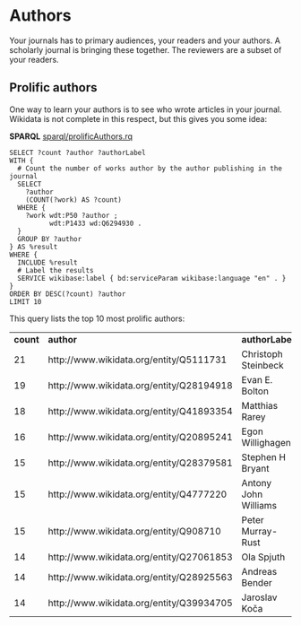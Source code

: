 # Authors

Your journals has to primary audiences, your readers and your authors. A scholarly journal
is bringing these together. The reviewers are a subset of your readers.

## Prolific authors

One way to learn your authors is to see who wrote articles in your journal. Wikidata
is not complete in this respect, but this gives you some idea:

**SPARQL** [sparql/prolificAuthors.rq](sparql/prolificAuthors.code.html)
```sparql
SELECT ?count ?author ?authorLabel
WITH {
  # Count the number of works author by the author publishing in the journal
  SELECT
    ?author
    (COUNT(?work) AS ?count)
  WHERE {
    ?work wdt:P50 ?author ;
          wdt:P1433 wd:Q6294930 .
  }
  GROUP BY ?author
} AS %result
WHERE {
  INCLUDE %result 
  # Label the results
  SERVICE wikibase:label { bd:serviceParam wikibase:language "en" . } 
}
ORDER BY DESC(?count) ?author
LIMIT 10
```

This query lists the top 10 most prolific authors:

<table>
  <tr>
    <td><b>count</b></td>
    <td><b>author</b></td>
    <td><b>authorLabel</b></td>
  </tr>
  <tr>
    <td>21</td>
    <td>http://www.wikidata.org/entity/Q5111731</td>
    <td>Christoph Steinbeck</td>
  </tr>
  <tr>
    <td>19</td>
    <td>http://www.wikidata.org/entity/Q28194918</td>
    <td>Evan E. Bolton</td>
  </tr>
  <tr>
    <td>18</td>
    <td>http://www.wikidata.org/entity/Q41893354</td>
    <td>Matthias Rarey</td>
  </tr>
  <tr>
    <td>16</td>
    <td>http://www.wikidata.org/entity/Q20895241</td>
    <td>Egon Willighagen</td>
  </tr>
  <tr>
    <td>15</td>
    <td>http://www.wikidata.org/entity/Q28379581</td>
    <td>Stephen H Bryant</td>
  </tr>
  <tr>
    <td>15</td>
    <td>http://www.wikidata.org/entity/Q4777220</td>
    <td>Antony John Williams</td>
  </tr>
  <tr>
    <td>15</td>
    <td>http://www.wikidata.org/entity/Q908710</td>
    <td>Peter Murray-Rust</td>
  </tr>
  <tr>
    <td>14</td>
    <td>http://www.wikidata.org/entity/Q27061853</td>
    <td>Ola Spjuth</td>
  </tr>
  <tr>
    <td>14</td>
    <td>http://www.wikidata.org/entity/Q28925563</td>
    <td>Andreas Bender</td>
  </tr>
  <tr>
    <td>14</td>
    <td>http://www.wikidata.org/entity/Q39934705</td>
    <td>Jaroslav Koča</td>
  </tr>
</table>




